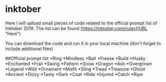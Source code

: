 # inktober
Here I will upload small pieces of code related to the official prompt list of Inktober 2019.
The list can be found [https://inktober.com/rules](URL "Here")

You can download the code and run it in your local machine (don't forget to include additional files)

##Official prompt list
*Ring
*Mindless
*Bait
*Freeze
*Build
*Husky
*Enchanted
*Frail
*Swing
*Pattern
*Snow
*Dragon
*Ash
*Overgrown
*Legend
*Wild
*Ornament
*Misfit
*Sling
*Tread
*Treasure
*Ghost
*Ancient
*Dizzy
*Tasty
*Dark
*Coat
*Ride
*Injured
*Catch
*Ripe
